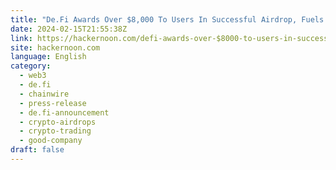 ```yaml
---
title: "De.Fi Awards Over $8,000 To Users In Successful Airdrop, Fuels Web3 Growth"
date: 2024-02-15T21:55:38Z
link: https://hackernoon.com/defi-awards-over-$8000-to-users-in-successful-airdrop-fuels-web3-growth?source=rss&utm_medium=RSS&utm_source=news.12bit.vn
site: hackernoon.com
language: English
category:
  - web3
  - de.fi
  - chainwire
  - press-release
  - de.fi-announcement
  - crypto-airdrops
  - crypto-trading
  - good-company
draft: false
---
```

